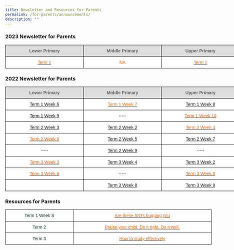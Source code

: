```yaml
---
title: Newsletter and Resources for Parents
permalink: /for-parents/announcements/
description: ""
---
```

<body>
<h3>2023 Newsletter for Parents</h3>

<style type="text/css">
.tg  {border-collapse:collapse;border-spacing:0;margin:0px auto;}
.tg td{border-color:black;border-style:solid;border-width:1px;font-family:Arial, sans-serif;font-size:14px;
  overflow:hidden;padding:10px 5px;word-break:normal;}
.tg th{border-color:black;border-style:solid;border-width:1px;font-family:Arial, sans-serif;font-size:14px;
  font-weight:normal;overflow:hidden;padding:10px 5px;word-break:normal;}
.tg .tg-yhj3{background-color:#FFF;color:#0C463A;text-align:center;vertical-align:middle}
.tg .tg-ppzb{background-color:#FFF;color:#FD6500;text-align:center;vertical-align:top}
.tg .tg-a4yv{background-color:#DDD;color:#666;font-weight:bold;text-align:center;vertical-align:top}
.tg .tg-jpkv{background-color:#FFF;color:#0C463A;text-align:center;vertical-align:top}
</style>
<table class="tg" style="undefined;table-layout: fixed; width: 750px">
<colgroup>
<col style="width: 250px">
<col style="width: 250px">
<col style="width: 250px">
</colgroup>
<tbody>
  <tr>
    <td class="tg-a4yv">Lower Primary </td>
    <td class="tg-a4yv">Middle Primary</td>
    <td class="tg-a4yv">Upper Primary </td>
  </tr>
  <tr>
    <td class="tg-ppzb"><a href="/files/Jan%202023%20Newsletter.pdf"><span style="text-decoration:none;color:#FD6500">Term 1</span></a></td>
   <td class="tg-ppzb">NA<br></td>
	 <td class="tg-ppzb"><a href="/files/Newsletter for Upper Primary_Term Week 5.pdf"><span style="text-decoration:none;color:#FD6500">Term 1</span></a></td>
 </tr>
</tbody>
</table>

<p><h3>2022 Newsletter for Parents</h3>

<style type="text/css">
.tg  {border-collapse:collapse;border-spacing:0;margin:0px auto;}
.tg td{border-color:black;border-style:solid;border-width:1px;font-family:Arial, sans-serif;font-size:14px;
  overflow:hidden;padding:10px 5px;word-break:normal;}
.tg th{border-color:black;border-style:solid;border-width:1px;font-family:Arial, sans-serif;font-size:14px;
  font-weight:normal;overflow:hidden;padding:10px 5px;word-break:normal;}
.tg .tg-yhj3{background-color:#FFF;color:#0C463A;text-align:center;vertical-align:middle}
.tg .tg-ppzb{background-color:#FFF;color:#FD6500;text-align:center;vertical-align:top}
.tg .tg-a4yv{background-color:#DDD;color:#666;font-weight:bold;text-align:center;vertical-align:top}
.tg .tg-jpkv{background-color:#FFF;color:#0C463A;text-align:center;vertical-align:top}
</style>
<table class="tg" style="undefined;table-layout: fixed; width: 750px">
<colgroup>
<col style="width: 250px">
<col style="width: 250px">
<col style="width: 250px">
</colgroup>
<tbody>
  <tr>
    <td class="tg-a4yv">Lower Primary </td>
    <td class="tg-a4yv">Middle Primary</td>
    <td class="tg-a4yv">Upper Primary </td>
  </tr>
  <tr>
    <td class="tg-ppzb"><a href="/files/Lower%20Primary_Term%201%20Week%206_final.pdf">Term 1 Week 6</a></td>
    <td class="tg-ppzb"><a href="/files/mpT1W7.pdf"><span style="text-decoration:none;color:#FD6500">Term 1 Week 7</span></a><br></td>
    <td class="tg-ppzb"><a href="/files/upt1w8.pdf">Term 1 Week 8</a></td>
  </tr>
  <tr>
    <td class="tg-ppzb"><a href="/files/Lower%20Primary_T1W9.pdf">Term 1 Week 9</a></td>
    <td class="tg-yhj3">-----</td>
    <td class="tg-jpkv"><a href="/files/upt1w10.pdf"><span style="text-decoration:none;color:#FD6500">Term 1 Week 10</span></a></td>
  </tr>
  <tr>
    <td class="tg-ppzb"><a href="/files/Lower%20Primary_T2W3_Vetted.pdf">Term 2 Week 3</a></td>
    <td class="tg-ppzb"><a href="/files/mpt2w2.pdf">Term 2 Week 2 </a> </td>
    <td class="tg-ppzb"><a href="/files/upt2w4.pdf"><span style="text-decoration:none;color:#FD6500">Term 2 Week 4</span></a> </td>
  </tr>
  <tr>
    <td class="tg-ppzb"><a href="/files/Lower%20Primary_T2W6_vetted.pdf"><span style="text-decoration:none;color:#FD6500">Term 2 Week 6</span></a></td>
    <td class="tg-ppzb"><a href="/files/mpt2w5.pdf">Term 2 Week 5 </a></td>
    <td class="tg-ppzb"><a href="/files/upt2w7.pdf">Term 2 Week 7 </a></td>
  </tr>
  <tr>
    <td class="tg-yhj3"> -----</td>
    <td class="tg-ppzb"><a href="/files/mpt2w9.pdf">Term 2 Week 9</a></td>
    <td class="tg-yhj3"> -----</td>
  </tr>
  <tr>
    <td class="tg-jpkv"><a href="/files/Lower_Primary_T3W3.pdf"><span style="text-decoration:none;color:#FD6500">Term 3 Week 3</span></a></td>
    <td class="tg-ppzb"><a href="/files/mpt3w4.pdf">Term 3 Week 4</a></td>
    <td class="tg-jpkv"> <a href="/files/upt3w2.pdf">Term 3 Week 2</span></a> </td>
  </tr>
  <tr>
    <td class="tg-ppzb"><a href="/files/LOWER%20PRIMARY%20T3W6%20LP%20Newsletter%20V1.pdf"><span style="text-decoration:none;color:#FD6500">Term 3 Week 6</span></a></td>
    <td class="tg-yhj3"> -----</td>
    <td class="tg-jpkv"><a href="/files/upt3w5.pdf"><span style="text-decoration:none;color:#FD6500">Term 3 Week 5</span></a> </td>
  </tr>
  <tr>
    <td class="tg-yhj3">  </td>
    <td class="tg-ppzb"><a href="/files/mpt3w8.pdf">Term 3 Week  8</a></td>
    <td class="tg-ppzb"><a href="/files/upt3w9.pdf">Term 3 Week 9</a></td>
  </tr>
</tbody>
</table>

<p><h3>Resources for Parents</h3>

<style type="text/css">
.tg  {border-collapse:collapse;border-spacing:0;margin:0px auto;}
.tg td{border-color:black;border-style:solid;border-width:1px;font-family:Arial, sans-serif;font-size:14px;
  overflow:hidden;padding:10px 5px;word-break:normal;}
.tg th{border-color:black;border-style:solid;border-width:1px;font-family:Arial, sans-serif;font-size:14px;
  font-weight:normal;overflow:hidden;padding:10px 5px;word-break:normal;}
.tg .tg-yhj3{background-color:#FFF;color:#0C463A;text-align:center;vertical-align:middle}
.tg .tg-ppzb{background-color:#FFF;color:#FD6500;text-align:center;vertical-align:top}
.tg .tg-jpkv{background-color:#FFF;color:#0C463A;text-align:center;vertical-align:top}
</style>
<table class="tg" style="undefined;table-layout: fixed; width: 660px">
<colgroup>
<col style="width: 217px">
<col style="width: 443px">
</colgroup>
<tbody>
  <tr>
    <td class="tg-jpkv">Term 1 Week 8</td>
    <td class="tg-yhj3"> <a href="/files/Term-1_Are-these-ANTs-bugging-you.pdf"><span style="text-decoration:none;color:#FD6500">Are these ANTs bugging you </span></a></td>
  </tr>
  <tr>
    <td class="tg-jpkv"> Term 2</td>
    <td class="tg-ppzb"><a href="/files/Parent%20Engagement%20Resource_Term%202.pdf"><span style="text-decoration:none;color:#FD6500">Praise your child. Do it right. Do it well.</span></a> </td>
  </tr>
  <tr>
    <td class="tg-jpkv"> Term 3</td>
    <td class="tg-ppzb"><a href="/files/Term%203_How%20to%20Study%20Effectively.pdf"><span style="text-decoration:none;color:#FD6500">How to study effectively</span></a> </td>
  </tr>
</tbody>
</table>